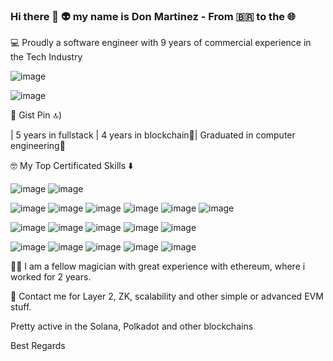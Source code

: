 ### Hi there 👋 👽 my name is Don Martinez - From 🇧🇷 to the 🌐 ###
💻 Proudly a software engineer with 9 years of commercial experience in the Tech Industry

![image](https://github-readme-activity-graph.vercel.app/graph?username=web3-engineer&theme=react-dark)

![image](hhttps://gists-readme.yizack.com/api?user=web3-engineer)

📑 Gist Pin 🔝)

| 5 years in fullstack | 4 years in blockchain🚀|
Graduated in computer engineering📘 

🤓 My Top Certificated Skills ⬇️ 

![image](https://img.shields.io/badge/Amazon_AWS-FF9900?style=for-the-badge&logo=amazonaws&logoColor=white) ![image](https://img.shields.io/badge/Azure_DevOps-0078D7?style=for-the-badge&logo=azure-devops&logoColor=white)

![image](https://img.shields.io/badge/C-00599C?style=for-the-badge&logo=c&logoColor=white) ![image](https://img.shields.io/badge/C%23-239120?style=for-the-badge&logo=csharp&logoColor=white) ![image](https://img.shields.io/badge/C%2B%2B-00599C?style=for-the-badge&logo=c%2B%2B&logoColor=white) ![image](	https://img.shields.io/badge/CSS3-1572B6?style=for-the-badge&logo=css3&logoColor=white) ![image](https://img.shields.io/badge/HTML5-E34F26?style=for-the-badge&logo=html5&logoColor=white) ![image](https://img.shields.io/badge/%3C/%3E%20htmx-3D72D7?style=for-the-badge&logo=mysl&logoColor=white) 

 ![image](https://img.shields.io/badge/next%20js-000000?style=for-the-badge&logo=nextdotjs&logoColor=white) ![image](https://img.shields.io/badge/JavaScript-323330?style=for-the-badge&logo=javascript&logoColor=F7DF1E) ![image](https://img.shields.io/badge/json-5E5C5C?style=for-the-badge&logo=json&logoColor=white) ![image](https://img.shields.io/badge/Python-FFD43B?style=for-the-badge&logo=python&logoColor=blue) ![image](https://img.shields.io/badge/Ruby-CC342D?style=for-the-badge&logo=ruby&logoColor=white)

![image](https://img.shields.io/badge/Rust-black?style=for-the-badge&logo=rust&logoColor=#E57324) ![image](https://img.shields.io/badge/Solidity-e6e6e6?style=for-the-badge&logo=solidity&logoColor=black) ![image](https://img.shields.io/badge/Go-00ADD8?style=for-the-badge&logo=go&logoColor=white) ![image](https://img.shields.io/badge/hyperledger-2F3134?style=for-the-badge&logo=hyperledger&logoColor=white) ![image](https://img.shields.io/badge/TypeScript-007ACC?style=for-the-badge&logo=typescript&logoColor=white)

🧙‍♂️ I am a fellow magician with great experience with ethereum, where i worked for 2 years. 

💬 Contact me for Layer 2, ZK, scalability and other simple or advanced EVM stuff.

Pretty active in the Solana, Polkadot and other blockchains 

Best Regards


